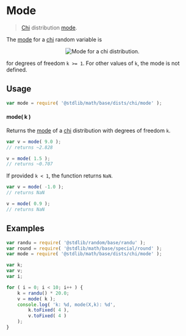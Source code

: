 # Mode

> [Chi][chi-distribution] distribution [mode][mode].

<!-- Section to include introductory text. Make sure to keep an empty line after the intro `section` element and another before the `/section` close. -->

<section class="intro">

The [mode][mode] for a [chi][chi-distribution] random variable is

<!-- <equation class="equation" label="eq:chi_mode" align="center" raw="\operatorname{mode}\left( X \right) = \sqrt{k-1}" alt="Mode for a chi distribution."> -->

<div class="equation" align="center" data-raw-text="\operatorname{mode}\left( X \right) = \sqrt{k-1}" data-equation="eq:chi_mode">
    <img src="https://cdn.rawgit.com/stdlib-js/stdlib/6c7e930588674097b03b3201c5d368532bba6c67/lib/node_modules/@stdlib/math/base/dists/chi/mode/docs/img/equation_chi_mode.svg" alt="Mode for a chi distribution.">
    <br>
</div>

<!-- </equation> -->

for degrees of freedom `k >= 1`. For other values of `k`, the mode is not defined.

</section>

<!-- /.intro -->

<!-- Package usage documentation. -->

<section class="usage">

## Usage

```javascript
var mode = require( '@stdlib/math/base/dists/chi/mode' );
```

#### mode( k )

Returns the [mode][mode] of a [chi][chi-distribution] distribution with degrees of freedom `k`.

```javascript
var v = mode( 9.0 );
// returns ~2.828

v = mode( 1.5 );
// returns ~0.707
```

If provided `k < 1`, the function returns `NaN`.

```javascript
var v = mode( -1.0 );
// returns NaN

v = mode( 0.9 );
// returns NaN
```

</section>

<!-- /.usage -->

<!-- Package usage notes. Make sure to keep an empty line after the `section` element and another before the `/section` close. -->

<section class="notes">

</section>

<!-- /.notes -->

<!-- Package usage examples. -->

<section class="examples">

## Examples

```javascript
var randu = require( '@stdlib/random/base/randu' );
var round = require( '@stdlib/math/base/special/round' );
var mode = require( '@stdlib/math/base/dists/chi/mode' );

var k;
var v;
var i;

for ( i = 0; i < 10; i++ ) {
    k = randu() * 20.0;
    v = mode( k );
    console.log( 'k: %d, mode(X,k): %d',
        k.toFixed( 4 ),
        v.toFixed( 4 )
    );
}
```

</section>

<!-- /.examples -->

<!-- Section to include cited references. If references are included, add a horizontal rule *before* the section. Make sure to keep an empty line after the `section` element and another before the `/section` close. -->

<section class="references">

</section>

<!-- /.references -->

<!-- Section for all links. Make sure to keep an empty line after the `section` element and another before the `/section` close. -->

<section class="links">

[chi-distribution]: https://en.wikipedia.org/wiki/Chi_distribution

[mode]: https://en.wikipedia.org/wiki/Mode_%28statistics%29

</section>

<!-- /.links -->
